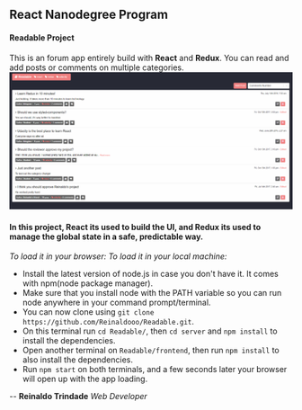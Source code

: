 ## React Nanodegree Program
#### Readable Project

This is an forum app entirely build with **React** and **Redux**.
You can read and add posts or comments on multiple categories.
![Example GIF](/Example.gif)
#### In this project, React its used to build the UI, and Redux its used to manage the global state in a safe, predictable way.
*To load it in your browser:*
*To load it in your local machine:*
* Install the latest version of node.js in case you don't have it. It comes with npm(node package manager).
* Make sure that you install node with the PATH variable so you can run node anywhere in your command prompt/terminal.
* You can now clone using `git clone https://github.com/Reinaldooo/Readable.git`.
* On this terminal run `cd Readable/`, then `cd server` and `npm install` to install the dependencies.
* Open another terminal on `Readable/frontend`, then run `npm install` to also install the dependencies.
* Run `npm start` on both terminals, and a few seconds later your browser will open up with the app loading.

--
**Reinaldo Trindade**
*Web Developer*